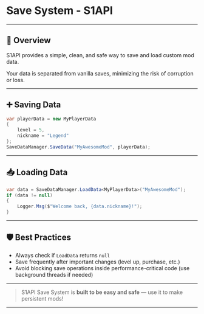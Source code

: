 # Save System - S1API

---

## 💾 Overview

S1API provides a simple, clean, and safe way to save and load custom mod data.

Your data is separated from vanilla saves, minimizing the risk of corruption or loss.

---

## ➕ Saving Data

```csharp
var playerData = new MyPlayerData
{
    level = 5,
    nickname = "Legend"
};
SaveDataManager.SaveData("MyAwesomeMod", playerData);
```

---

## 📥 Loading Data

```csharp
var data = SaveDataManager.LoadData<MyPlayerData>("MyAwesomeMod");
if (data != null)
{
    Logger.Msg($"Welcome back, {data.nickname}!");
}
```

---

## 🛡️ Best Practices

- Always check if `LoadData` returns `null`
- Save frequently after important changes (level up, purchase, etc.)
- Avoid blocking save operations inside performance-critical code (use background threads if needed)

---

> S1API Save System is **built to be easy and safe** — use it to make persistent mods!

---
